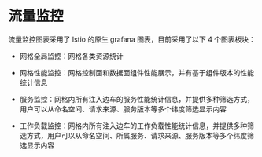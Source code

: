 # 流量监控

流量监控图表采用了 Istio 的原生 grafana 图表，目前采用了以下 4 个图表板块：

- 网格全局监控：网格各类资源统计

- 网格性能监控：网格控制面和数据面组件性能展示，并有基于组件版本的性能统计信息

- 服务监控：网格内所有注入边车的服务性能统计信息，并提供多种筛选方式，用户可以从命名空间、请求来源、服务版本等多个纬度筛选显示内容

- 工作负载监控：网格内所有注入边车的工作负载性能统计信息，并提供多种筛选方式，用户可以从命名空间、所属服务、请求来源、服务版本等多个纬度筛选显示内容
